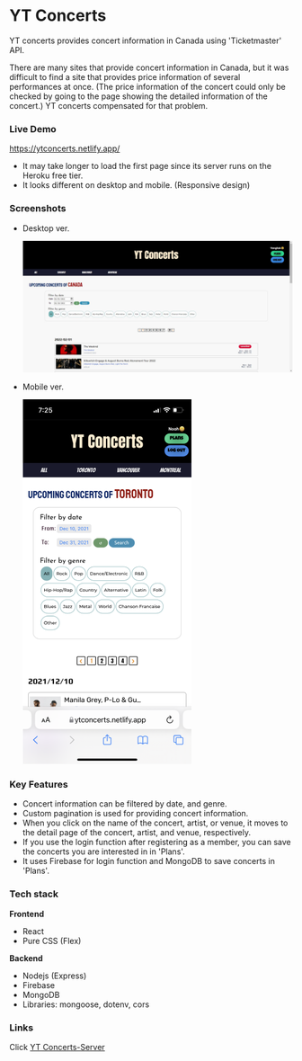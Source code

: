 # YT Concerts

YT concerts provides concert information in Canada using 'Ticketmaster' API.

There are many sites that provide concert information in Canada, but it was difficult to find a site that provides price information of several performances at once. (The price information of the concert could only be checked by going to the page showing the detailed information of the concert.) YT concerts compensated for that problem.

### Live Demo

https://ytconcerts.netlify.app/

- It may take longer to load the first page since its server runs on the Heroku free tier.
- It looks different on desktop and mobile. (Responsive design)

### Screenshots

- Desktop ver.

  ![Desktop ver.](Screenshots/Screenshot1.JPG)

- Mobile ver.

  ![Mobile ver.](Screenshots/Screenshot2.png)

### Key Features

- Concert information can be filtered by date, and genre.
- Custom pagination is used for providing concert information.
- When you click on the name of the concert, artist, or venue, it moves to the detail page of the concert, artist, and venue, respectively.
- If you use the login function after registering as a member, you can save the concerts you are interested in in 'Plans'.
- It uses Firebase for login function and MongoDB to save concerts in 'Plans'.

### Tech stack

**Frontend**

- React
- Pure CSS (Flex)

**Backend**

- Nodejs (Express)
- Firebase
- MongoDB
- Libraries: mongoose, dotenv, cors

### Links

Click [YT Concerts-Server](https://github.com/yongtakjeon/YTConcerts-Server)
